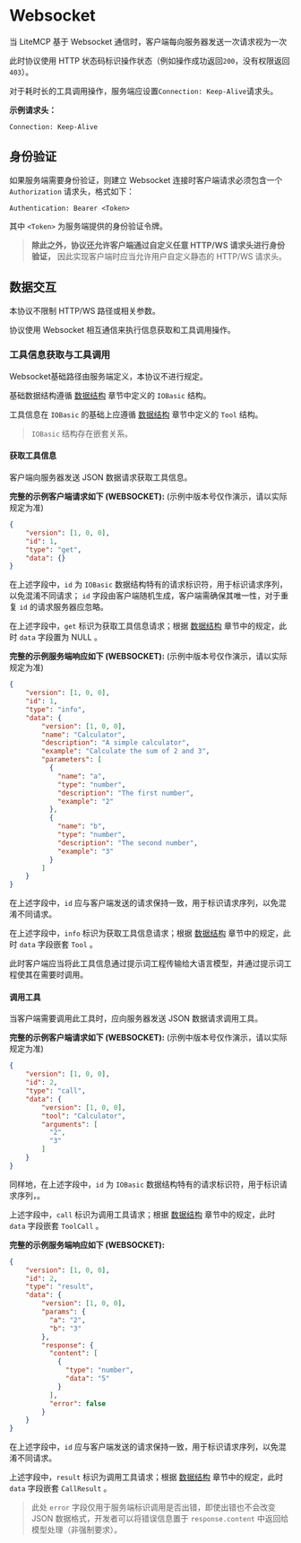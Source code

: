 # Websocket

当 LiteMCP 基于 Websocket 通信时，客户端每向服务器发送一次请求视为一次

此时协议使用 HTTP 状态码标识操作状态（例如操作成功返回`200`，没有权限返回`403`）。

对于耗时长的工具调用操作，服务端应设置`Connection: Keep-Alive`请求头。

**示例请求头：**

```text
Connection: Keep-Alive
```

## 身份验证

如果服务端需要身份验证，则建立 Websocket 连接时客户端请求必须包含一个 `Authorization` 请求头，格式如下：

```text
Authentication: Bearer <Token>
```

其中 `<Token>` 为服务端提供的身份验证令牌。

> **除此之外，协议还允许客户端通过自定义任意 HTTP/WS 请求头进行身份验证，** 因此实现客户端时应当允许用户自定义静态的 HTTP/WS 请求头。


## 数据交互

本协议不限制 HTTP/WS 路径或相关参数。

协议使用 Websocket 相互通信来执行信息获取和工具调用操作。

### 工具信息获取与工具调用

Websocket基础路径由服务端定义，本协议不进行规定。

基础数据结构遵循 [数据结构]() 章节中定义的 `IOBasic` 结构。

工具信息在 `IOBasic` 的基础上应遵循 [数据结构]() 章节中定义的 `Tool` 结构。

> `IOBasic` 结构存在嵌套关系。

#### 获取工具信息

客户端向服务器发送 JSON 数据请求获取工具信息。

**完整的示例客户端请求如下 (WEBSOCKET):** (示例中版本号仅作演示，请以实际规定为准)

```json
{
    "version": [1, 0, 0],
    "id": 1,
    "type": "get",
    "data": {}
}
```

在上述字段中，`id` 为 `IOBasic` 数据结构特有的请求标识符，用于标识请求序列，以免混淆不同请求；
`id` 字段由客户端随机生成，客户端需确保其唯一性，对于重复 `id` 的请求服务器应忽略。

在上述字段中，`get` 标识为获取工具信息请求；根据 [数据结构]() 章节中的规定，此时 `data` 字段置为 NULL 。

**完整的示例服务端响应如下 (WEBSOCKET):** (示例中版本号仅作演示，请以实际规定为准)

```json
{
    "version": [1, 0, 0],
    "id": 1,
    "type": "info",
    "data": {
        "version": [1, 0, 0],
        "name": "Calculator",
        "description": "A simple calculator",
        "example": "Calculate the sum of 2 and 3",
        "parameters": [
          {
            "name": "a",
            "type": "number",
            "description": "The first number",
            "example": "2"
          },
          {
            "name": "b",
            "type": "number",
            "description": "The second number",
            "example": "3"
          }
        ]
    }
}
```

在上述字段中，`id` 应与客户端发送的请求保持一致，用于标识请求序列，以免混淆不同请求。

在上述字段中，`info` 标识为获取工具信息请求；根据 [数据结构]() 章节中的规定，此时 `data` 字段嵌套 `Tool` 。

此时客户端应当将此工具信息通过提示词工程传输给大语言模型，并通过提示词工程使其在需要时调用。

#### 调用工具

当客户端需要调用此工具时，应向服务器发送 JSON 数据请求调用工具。

**完整的示例客户端请求如下 (WEBSOCKET):** (示例中版本号仅作演示，请以实际规定为准)

```json
{
    "version": [1, 0, 0],
    "id": 2,
    "type": "call",
    "data": {
        "version": [1, 0, 0],
        "tool": "Calculator",
        "arguments": [
          "2",
          "3"
        ]
    }
}
```

同样地，在上述字段中，`id` 为 `IOBasic` 数据结构特有的请求标识符，用于标识请求序列，。

上述字段中，`call` 标识为调用工具请求；根据 [数据结构]() 章节中的规定，此时 `data` 字段嵌套 `ToolCall` 。

**完整的示例服务端响应如下 (WEBSOCKET):**

```json
{
    "version": [1, 0, 0],
    "id": 2,
    "type": "result",
    "data": {
        "version": [1, 0, 0],
        "params": {
          "a": "2",
          "b": "3"
        },
        "response": {
          "content": [
            {
              "type": "number",
              "data": "5"
            }
          ],
          "error": false
        }
    }
}
```

在上述字段中，`id` 应与客户端发送的请求保持一致，用于标识请求序列，以免混淆不同请求。

上述字段中，`result` 标识为调用工具请求；根据 [数据结构]() 章节中的规定，此时 `data` 字段嵌套 `CallResult` 。

> 此处 `error` 字段仅用于服务端标识调用是否出错，即使出错也不会改变 JSON 数据格式，开发者可以将错误信息置于 `response.content` 中返回给模型处理（非强制要求）。


